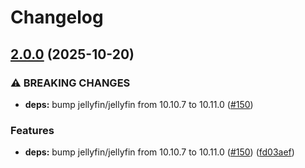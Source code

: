 # Changelog

## [2.0.0](https://github.com/mdvorak/ha-addon-jellyfin/compare/v1.4.6...v2.0.0) (2025-10-20)


### ⚠ BREAKING CHANGES

* **deps:** bump jellyfin/jellyfin from 10.10.7 to 10.11.0 ([#150](https://github.com/mdvorak/ha-addon-jellyfin/issues/150))

### Features

* **deps:** bump jellyfin/jellyfin from 10.10.7 to 10.11.0 ([#150](https://github.com/mdvorak/ha-addon-jellyfin/issues/150)) ([fd03aef](https://github.com/mdvorak/ha-addon-jellyfin/commit/fd03aeff7c460ef50209dcfceaf7ff6df1afe479))
